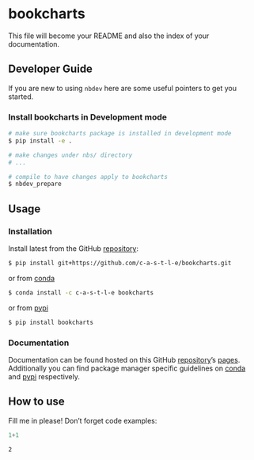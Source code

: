 # bookcharts


<!-- WARNING: THIS FILE WAS AUTOGENERATED! DO NOT EDIT! -->

This file will become your README and also the index of your
documentation.

## Developer Guide

If you are new to using `nbdev` here are some useful pointers to get you
started.

### Install bookcharts in Development mode

``` sh
# make sure bookcharts package is installed in development mode
$ pip install -e .

# make changes under nbs/ directory
# ...

# compile to have changes apply to bookcharts
$ nbdev_prepare
```

## Usage

### Installation

Install latest from the GitHub
[repository](https://github.com/c-a-s-t-l-e/bookcharts.git):

``` sh
$ pip install git+https://github.com/c-a-s-t-l-e/bookcharts.git
```

or from [conda](https://anaconda.org/c-a-s-t-l-e/bookcharts)

``` sh
$ conda install -c c-a-s-t-l-e bookcharts
```

or from [pypi](https://pypi.org/project/bookcharts/)

``` sh
$ pip install bookcharts
```

### Documentation

Documentation can be found hosted on this GitHub
[repository](https://github.com/c-a-s-t-l-e/bookcharts.git)’s
[pages](https://c-a-s-t-l-e.github.io/bookcharts/). Additionally you can
find package manager specific guidelines on
[conda](https://anaconda.org/c-a-s-t-l-e/bookcharts) and
[pypi](https://pypi.org/project/bookcharts/) respectively.

## How to use

Fill me in please! Don’t forget code examples:

``` python
1+1
```

    2
